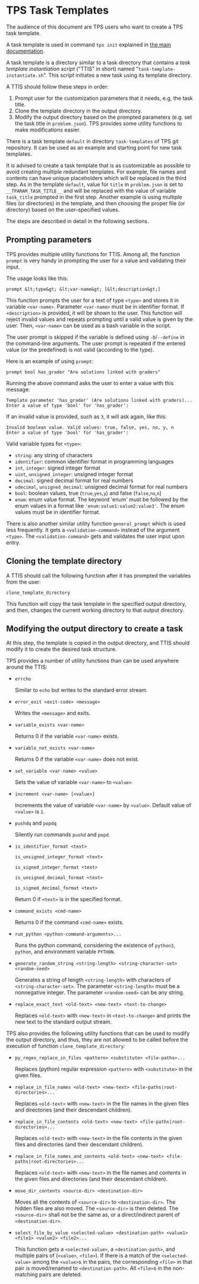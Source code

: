 # TPS Task Templates

The audience of this document are
 TPS users who want to create a TPS task template.

A task template is used in command `tps init`
 explained in [the main documentation](README.md).

A task template is a directory similar to a task directory
 that contains a _task template instantiation script_
 ("TTIS" in short)
 named "`task-template-instantiate.sh`".
This script initiates a new task
 using its template directory.

A TTIS should follow these steps in order:
1. Prompt user for the customization parameters
  that it needs, e.g, the task title.
1. Clone the template directory
  in the output directory.
1. Modify the output directory
  based on the prompted parameters
  (e.g. set the task title in `problem.json`).
  TPS provides some utility functions
  to make modifications easier.


There is a task template `default`
 in directory `task-templates`
 of TPS git repository.
It can be used as an example and starting point
 for new task templates.

It is advised to create a task template
 that is as customizable as possible
 to avoid creating multiple redundant templates.
For example,
 file names and contents can have unique placeholders
 which will be replaced in the third step.
As in the template `default`,
 value for `title` in `problem.json`
 is set to `__TPARAM_TASK_TITLE__`
 and will be replaced
 with the value of variable `task_title` prompted in the first step.
Another example is using multiple files (or directories) in the template,
 and then choosing the proper file (or directory)
 based on the user-specified values.

The steps are described in detail in the following sections.


## Prompting parameters

TPS provides multiple utility functions for TTIS.
Among all,
 the function `prompt`
 is very handy
 in prompting the user
 for a value
 and validating their input.

The usage looks like this:
```
prompt &lt;type&gt; &lt;var-name&gt; [&lt;description&gt;]
```

This function prompts the user
 for a text of type `<type>`
 and stores it in variable `<var-name>`.
Parameter `<var-name>` must be in identifier format.
If `<description>` is provided,
 it will be shown to the user.
This function will reject invalid values
 and repeats prompting
 until a valid value is given by the user.
Then, `<var-name>` can be used
 as a bash variable in the script.

The user prompt is skipped if the variable is defined
 using `-D`/`--define` in the command-line arguments.
The user prompt is repeated
 if the entered value
 (or the predefined)
 is not valid (according to the type).

Here is an example of using `prompt`:
```
prompt bool has_grader "Are solutions linked with graders"
```

Running the above command asks the user to enter a value
with this message:

```
Template parameter 'has_grader' (Are solutions linked with graders)...
Enter a value of type 'bool' for 'has_grader':
```

If an invalid value is provided, such as `3`,
 it will ask again, like this:
```
Invalid boolean value. Valid values: true, false, yes, no, y, n
Enter a value of type 'bool' for 'has_grader':
```

Valid variable types for `<type>`:
* `string`: any string of characters
* `identifier`: common identifier format in programming languages
* `int`, `integer`: signed integer format
* `uint`, `unsigned_integer`: unsigned integer format
* `decimal`: signed decimal format for real numbers
* `udecimal`, `unsigned_decimal`: unsigned decimal format for real numbers
* `bool`: boolean values, true (`true`,`yes`,`y`) and false (`false`,`no`,`n`)
* `enum`: enum value format.
  The keyword 'enum' must be followed by the enum values
  in a format like `'enum:value1:value2:value3'`.
  The enum values must be in identifier format.


There is also another similar utility function `general_prompt`
 which is used less frequently.
It gets a `<validation-command>` instead of the argument `<type>`.
The `<validation-command>` gets and validates the user input upon entry.


## Cloning the template directory

A TTIS should call the following function after it has
 prompted the variables from the user:

```
clone_template_directory
```

This function will copy the task template
 in the specified output directory,
 and then,
 changes the current working directory
 to that output directory.


## Modifying the output directory to create a task

At this step,
 the template is copied in the output directory,
 and TTIS should modify it
 to create the desired task structure.

TPS provides a number of utility functions
 than can be used anywhere around the TTIS:

* `errcho`

  Similar to `echo` but writes to the standard error stream.

* `error_exit <exit-code> <message>`

  Writes the `<message>` and exits.

* `variable_exists <var-name>`

  Returns 0 if the variable `<var-name>` exists.

* `variable_not_exists <var-name>`

  Returns 0 if the variable `<var-name>` does not exist.

* `set_variable <var-name> <value>`

  Sets the value of variable `<var-name>` to `<value>`.

* `increment <var-name> [<value>]`

  Increments the value of variable `<var-name>` by `<value>`.
  Default value of `<value>` is `1`.

* `pushdq` and `popdq`

  Silently run commands `pushd` and `popd`.

* `is_identifier_format <text>`

  `is_unsigned_integer_format <text>`

  `is_signed_integer_format <text>`

  `is_unsigned_decimal_format <text>`

  `is_signed_decimal_format <text>`

  Return 0 if `<text>` is in the specified format.

* `command_exists <cmd-name>`

  Returns 0 if the command `<cmd-name>` exists.

* `run_python <python-command-arguments>...`

  Runs the python command, considering the existence of
  `python3`, `python`, and environment variable `PYTHON`.

* `generate_random_string <string-length> <string-character-set> <random-seed>`

  Generates a string of length `<string-length>`
  with characters of `<string-character-set>`.
  The parameter `<string-length>` must be a nonnegative integer.
  The parameter `<random-seed>` can be any string.

* `replace_exact_text <old-text> <new-text> <text-to-change>`

  Replaces `<old-text>` with `<new-text>`
  in `<text-to-change>`
  and prints the new text
  to the standard output stream.


TPS also provides the following utility functions
 that can be used to modify the output directory,
 and thus,
 they are not allowed to be called
 before the execution of function `clone_template_directory`:

* `py_regex_replace_in_files <pattern> <substitute> <file-paths>...`

  Replaces (python) regular expression `<pattern>`
  with `<substitute>`
  in the given files.

* `replace_in_file_names <old-text> <new-text> <file-paths|root-directories>...`

  Replaces `<old-text>` with `<new-text>`
  in the file names
  in the given files and directories (and their descendant children).

* `replace_in_file_contents <old-text> <new-text> <file-paths|root-directories>...`

  Replaces `<old-text>` with `<new-text>`
  in the file contents
  in the given files and directories (and their descendant children).

* `replace_in_file_names_and_contents <old-text> <new-text> <file-paths|root-directories>...`

  Replaces `<old-text>` with `<new-text>`
  in the file names and contents
  in the given files and directories (and their descendant children).

* `move_dir_contents <source-dir> <destination-dir>`

  Moves all the contents of `<source-dir>` to `<destination-dir>`.
  The hidden files are also moved.
  The `<source-dir>` is then deleted.
  The `<source-dir>` shall not be the same as,
  or a direct/indirect parent of `<destination-dir>`.

* `select_file_by_value <selected-value> <destination-path> <value1> <file1> <value2> <file2>...`

  This function gets a `<selected-value>`,
  a `<destination-path>`,
  and multiple pairs of (`<value>`, `<file>`).
  If there is a match of the
  `<selected-value>` among the `<value>`s in the pairs,
  the corresponding `<file>` in that pair
  is moved/renamed to `<destination-path>`.
  All `<file>`s in the non-matching pairs are deleted.
